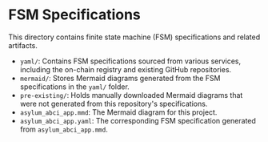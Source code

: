 # FSM Specifications

This directory contains finite state machine (FSM) specifications and related artifacts.

- `yaml/`: Contains FSM specifications sourced from various services, including the on-chain registry and existing GitHub repositories.
- `mermaid/`: Stores Mermaid diagrams generated from the FSM specifications in the `yaml/` folder.
- `pre-existing/`: Holds manually downloaded Mermaid diagrams that were not generated from this repository's specifications.
- `asylum_abci_app.mmd`: The Mermaid diagram for this project.
- `asylum_abci_app.yaml`: The corresponding FSM specification generated from `asylum_abci_app.mmd`.
